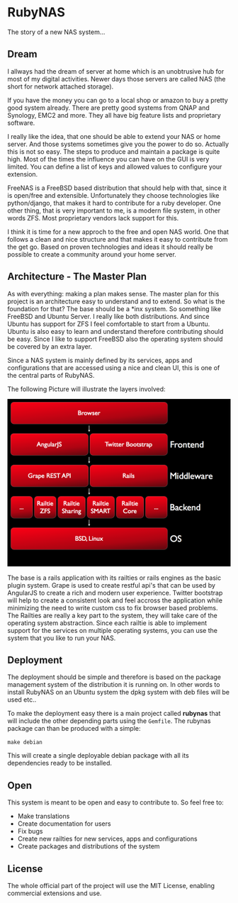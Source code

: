 # RubyNAS

The story of a new NAS system...

## Dream

I allways had the dream of server at home which is an unobtrusive hub for most of my digital activities. Newer days those servers are called NAS (the short for network attached storage).

If you have the money you can go to a local shop or amazon to buy a pretty good system already. There are pretty good systems from QNAP and Synology, EMC2 and more. They all have big feature lists and proprietary software.

I really like the idea, that one should be able to extend your NAS or home server. And those systems sometimes give you the power to do so. Actually this is not so easy. The steps to produce and maintain a package is quite high. Most of the times the influence you can have on the GUI is very limited. You can define a list of keys and allowed values to configure your extension.

FreeNAS is a FreeBSD based distribution that should help with that, since it is open/free and extensible. Unfortunately they choose technologies like python/django, that makes it hard to contribute for a ruby developer. One other thing, that is very important to me, is a modern file system, in other words ZFS. Most proprietary vendors lack support for this.

I think it is time for a new approch to the free and open NAS world. One that follows a clean and nice structure and that makes it easy to contribute from the get go. Based on proven technologies and ideas it should really be possible to create a community around your home server.

## Architecture - The Master Plan

As with everything: making a plan makes sense. The master plan for this project is an architecture easy to understand and to extend. So what is the foundation for that? The base should be a *inx system. So something like FreeBSD and Ubuntu Server. I really like both distributions. And since Ubuntu has support for ZFS I feel comfortable to start from a Ubuntu. Ubuntu is also easy to learn and understand therefore contributing should be easy. Since I like to support FreeBSD also the operating system should be covered by an extra layer.

Since a NAS system is mainly defined by its services, apps and configurations that are accessed using a nice and clean UI, this is one of the central parts of RubyNAS.

The following Picture will illustrate the layers involved:

![alt text](resources/architecture.001.png "Layers")

The base is a rails application with its railties or rails engines as the basic plugin system. Grape is used to create restful api's that can be used by AngularJS to create a rich and modern user experience. Twitter bootstrap will help to create a consistent look and feel accross the application while minimizing the need to write custom css to fix browser based problems. The Railties are really a key part to the system, they will take care of the operating system abstraction. Since each railtie is able to implement support for the services on multiple operating systems, you can use the system that you like to run your NAS.

## Deployment

The deployment should be simple and therefore is based on the package management system of the distribution it is running on. In other words to install RubyNAS on an Ubuntu system the dpkg system with deb files will be used etc..

To make the deployment easy there is a main project called **rubynas** that will include the other depending parts using the `Gemfile`. The rubynas package can than be produced with a simple:

	make debian

This will create a single deployable debian package with all its dependencies ready to be installed.

## Open 

This system is meant to be open and easy to contribute to. So feel free to:

* Make translations
* Create documentation for users
* Fix bugs
* Create new railties for new services, apps and configurations
* Create packages and distributions of the system

## License

The whole official part of the project will use the MIT License, enabling commercial extensions and use.
